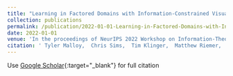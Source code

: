 ```yaml
---
title: "Learning in Factored Domains with Information-Constrained Visual Representations"
collection: publications
permalink: /publication/2022-01-01-Learning-in-Factored-Domains-with-Information-Constrained-Visual-Representations
date: 2022-01-01
venue: 'In the proceedings of NeurIPS 2022 Workshop on Information-Theoretic Principles in Cognitive Systems'
citation: ' Tyler Malloy,  Chris Sims,  Tim Klinger,  Matthew Riemer,  Miao Liu,  Gerald Tesauro, &quot;Learning in Factored Domains with Information-Constrained Visual Representations.&quot; In the proceedings of NeurIPS 2022 Workshop on Information-Theoretic Principles in Cognitive Systems, 2022.'
---
```

Use [Google Scholar](https://scholar.google.com/scholar?q=Learning+in+Factored+Domains+with+Information+Constrained+Visual+Representations){:target="_blank"} for full citation